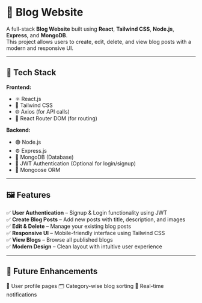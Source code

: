# 📝 Blog Website 

A full-stack **Blog Website** built using **React**, **Tailwind CSS**, **Node.js**, **Express**, and **MongoDB**.  
This project allows users to create, edit, delete, and view blog posts with a modern and responsive UI.  

---

## 🚀 Tech Stack

**Frontend:**
- ⚛️ React.js
- 🎨 Tailwind CSS
- 🌐 Axios (for API calls)
- 🔄 React Router DOM (for routing)

**Backend:**
- 🟢 Node.js
- ⚙️ Express.js
- 🧠 MongoDB (Database)
- 🔐 JWT Authentication (Optional for login/signup)
- 🧰 Mongoose ORM

---

## 🖼️ Features

✅ **User Authentication** – Signup & Login functionality using JWT  
✅ **Create Blog Posts** – Add new posts with title, description, and images  
✅ **Edit & Delete** – Manage your existing blog posts  
✅ **Responsive UI** – Mobile-friendly interface using Tailwind CSS  
✅ **View Blogs** – Browse all published blogs  
✅ **Modern Design** – Clean layout with intuitive user experience  

---

## 🧠 Future Enhancements

🧩 User profile pages
🗂️ Category-wise blog sorting
💬 Real-time notifications


